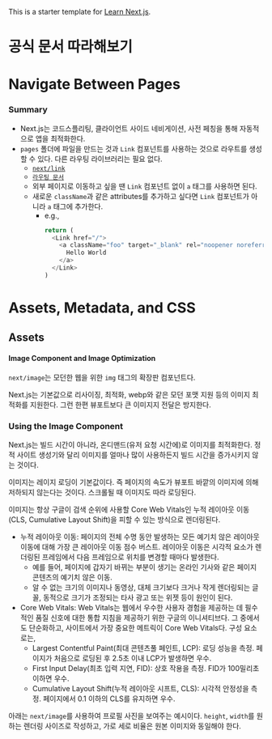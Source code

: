 This is a starter template for [Learn Next.js](https://nextjs.org/learn).

# 공식 문서 따라해보기 

# Navigate Between Pages

### Summary

- Next.js는 코드스플리팅, 클라이언트 사이드 네비게이션, 사전 페칭을 통해 자동적으로 앱을 최적화한다.
- `pages` 폴더에 파일을 만드는 것과 `Link` 컴포넌트를 사용하는 것으로 라우트를 생성할 수 있다. 다른 라우팅 라이브러리는 필요 없다.
  - [`next/link`](https://nextjs.org/docs/api-reference/next/link)
  - [`라우팅 문서`](https://nextjs.org/docs/routing/introduction)
  - 외부 페이지로 이동하고 싶을 땐 `Link` 컴포넌트 없이 `a` 태그를 사용하면 된다.
  - 새로운 `className`과 같은 attributes를 추가하고 싶다면 `Link` 컴포넌트가 아니라 `a` 태그에 추가한다.
    - e.g., 
      ```js
      return (
        <Link href="/">
          <a className="foo" target="_blank" rel="noopener noreferrer">
            Hello World
          </a>
        </Link>
      )
      ```

# Assets, Metadata, and CSS

## Assets

#### Image Component and Image Optimization

`next/image`는 모던한 웹을 위한 `img` 태그의 확장판 컴포넌트다.

Next.js는 기본값으로 리사이징, 최적화, webp와 같은 모던 포맷 지원 등의 이미지 최적화를 지원한다.
그런 한편 뷰포트보다 큰 이미지지 전달은 방지한다.

### Using the Image Component

Next.js는 빌드 시간이 아니라, 온디맨드(유저 요청 시간에)로 이미지를 최적화한다. 정적 사이트 생성기와 달리 이미지를 얼마나 많이 사용하든지 빌드 시간을 증가시키지 않는 것이다.

이미지는 레이지 로딩이 기본값이다. 즉 페이지의 속도가 뷰포트 바깥의 이미지에 의해 저하되지 않는다는 것이다. 스크롤될 때 이미지도 따라 로딩된다.

이미지는 항상 구글이 검색 순위에 사용할 Core Web Vitals인 누적 레이아웃 이동(CLS, Cumulative Layout Shift)을 피할 수 있는 방식으로 렌더링된다.
  - 누적 레이아웃 이동: 페이지의 전체 수명 동안 발생하는 모든 예기치 않은 레이아웃 이동에 대해 가장 큰 레이아웃 이동 점수 버스트. 레이아웃 이동은 시각적 요소가 렌더링된 프레임에서 다음 프레임으로 위치를 변경할 때마다 발생한다. 
    - 예를 들어, 페이지에 갑자기 바뀌는 부분이 생기는 온라인 기사와 같은 페이지 콘텐츠의 예기치 않은 이동.
    - 알 수 없는 크기의 이미지나 동영상, 대체 크기보다 크거나 작게 렌더링되는 글꼴, 동적으로 크기가 조정되는 타사 광고 또는 위젯 등이 원인이 된다.
  - Core Web Vitals: Web Vitals는 웹에서 우수한 사용자 경험을 제공하는 데 필수적인 품질 신호에 대한 통합 지침을 제공하기 위한 구글의 이니셔티브다. 그 중에서도 단순화하고, 사이트에서 가장 중요한 메트릭이 Core Web Vitals다. 구성 요소로는, 
    - Largest Contentful Paint(최대 콘텐츠풀 페인트, LCP): 로딩 성능을 측정. 페이지가 처음으로 로딩된 후 2.5초 이내 LCP가 발생하면 우수.
    - First Input Delay(최초 입력 지연, FID): 상호 작용을 측정. FID가 100밀리초 이하면 우수.
    - Cumulative Layout Shift(누적 레이아웃 시프트, CLS): 시각적 안정성을 측정. 페이지에서 0.1 이하의 CLS를 유지하면 우수.

아래는 `next/image`를 사용하여 프로필 사진을 보여주는 예시이다. `height`, `width`를 원하는 렌더링 사이즈로 작성하고, 가로 세로 비율은 원본 이미지와 동일해야 한다.

